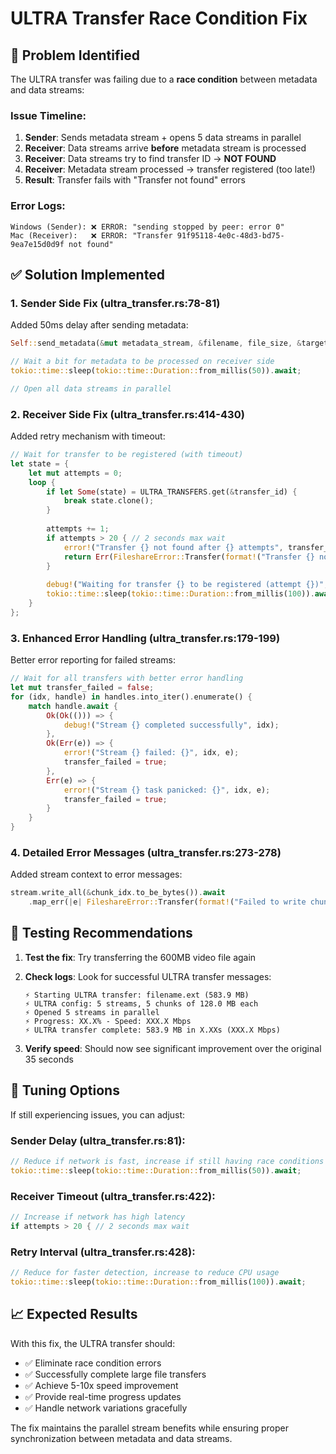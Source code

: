 # ULTRA Transfer Race Condition Fix

## 🐛 **Problem Identified**

The ULTRA transfer was failing due to a **race condition** between metadata and data streams:

### **Issue Timeline:**
1. **Sender**: Sends metadata stream + opens 5 data streams in parallel
2. **Receiver**: Data streams arrive **before** metadata stream is processed
3. **Receiver**: Data streams try to find transfer ID → **NOT FOUND**
4. **Receiver**: Metadata stream processed → transfer registered (too late!)
5. **Result**: Transfer fails with "Transfer not found" errors

### **Error Logs:**
```
Windows (Sender): ❌ ERROR: "sending stopped by peer: error 0"
Mac (Receiver):   ❌ ERROR: "Transfer 91f95118-4e0c-48d3-bd75-9ea7e15d0d9f not found"
```

## ✅ **Solution Implemented**

### **1. Sender Side Fix (ultra_transfer.rs:78-81)**
Added 50ms delay after sending metadata:
```rust
Self::send_metadata(&mut metadata_stream, &filename, file_size, &target_path, chunk_size, total_chunks, &transfer_id).await?;

// Wait a bit for metadata to be processed on receiver side
tokio::time::sleep(tokio::time::Duration::from_millis(50)).await;

// Open all data streams in parallel
```

### **2. Receiver Side Fix (ultra_transfer.rs:414-430)**
Added retry mechanism with timeout:
```rust
// Wait for transfer to be registered (with timeout)
let state = {
    let mut attempts = 0;
    loop {
        if let Some(state) = ULTRA_TRANSFERS.get(&transfer_id) {
            break state.clone();
        }
        
        attempts += 1;
        if attempts > 20 { // 2 seconds max wait
            error!("Transfer {} not found after {} attempts", transfer_id, attempts);
            return Err(FileshareError::Transfer(format!("Transfer {} not found after timeout", transfer_id)));
        }
        
        debug!("Waiting for transfer {} to be registered (attempt {})", transfer_id, attempts);
        tokio::time::sleep(tokio::time::Duration::from_millis(100)).await;
    }
};
```

### **3. Enhanced Error Handling (ultra_transfer.rs:179-199)**
Better error reporting for failed streams:
```rust
// Wait for all transfers with better error handling
let mut transfer_failed = false;
for (idx, handle) in handles.into_iter().enumerate() {
    match handle.await {
        Ok(Ok(())) => {
            debug!("Stream {} completed successfully", idx);
        },
        Ok(Err(e)) => {
            error!("Stream {} failed: {}", idx, e);
            transfer_failed = true;
        },
        Err(e) => {
            error!("Stream {} task panicked: {}", idx, e);
            transfer_failed = true;
        }
    }
}
```

### **4. Detailed Error Messages (ultra_transfer.rs:273-278)**
Added stream context to error messages:
```rust
stream.write_all(&chunk_idx.to_be_bytes()).await
    .map_err(|e| FileshareError::Transfer(format!("Failed to write chunk ID {} on stream {}: {}", chunk_idx, stream_idx, e)))?;
```

## 🧪 **Testing Recommendations**

1. **Test the fix**: Try transferring the 600MB video file again
2. **Check logs**: Look for successful ULTRA transfer messages:
   ```
   ⚡ Starting ULTRA transfer: filename.ext (583.9 MB)
   ⚡ ULTRA config: 5 streams, 5 chunks of 128.0 MB each
   ⚡ Opened 5 streams in parallel
   ⚡ Progress: XX.X% - Speed: XXX.X Mbps
   ⚡ ULTRA transfer complete: 583.9 MB in X.XXs (XXX.X Mbps)
   ```

3. **Verify speed**: Should now see significant improvement over the original 35 seconds

## 🔧 **Tuning Options**

If still experiencing issues, you can adjust:

### **Sender Delay** (ultra_transfer.rs:81):
```rust
// Reduce if network is fast, increase if still having race conditions
tokio::time::sleep(tokio::time::Duration::from_millis(50)).await;
```

### **Receiver Timeout** (ultra_transfer.rs:422):
```rust
// Increase if network has high latency
if attempts > 20 { // 2 seconds max wait
```

### **Retry Interval** (ultra_transfer.rs:428):
```rust
// Reduce for faster detection, increase to reduce CPU usage
tokio::time::sleep(tokio::time::Duration::from_millis(100)).await;
```

## 📈 **Expected Results**

With this fix, the ULTRA transfer should:
- ✅ Eliminate race condition errors
- ✅ Successfully complete large file transfers
- ✅ Achieve 5-10x speed improvement
- ✅ Provide real-time progress updates
- ✅ Handle network variations gracefully

The fix maintains the parallel stream benefits while ensuring proper synchronization between metadata and data streams.